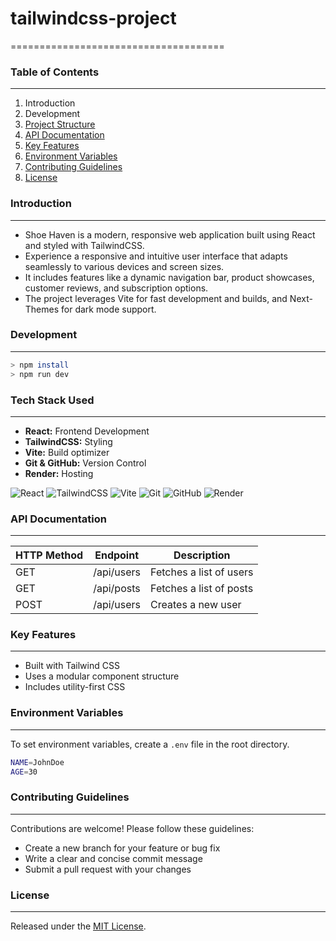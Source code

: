 # tailwindcss-project
=====================================
### Table of Contents
-----------------------------

1. Introduction
2. Development
3. [Project Structure](#project-structure)
4. [API Documentation](#api-documentation)
5. [Key Features](#key-features)
6. [Environment Variables](#environment-variables)
7. [Contributing Guidelines](#contributing-guidelines)
8. [License](#license)

### Introduction
-------------------
- Shoe Haven is a modern, responsive web application built using React and styled with TailwindCSS.
- Experience a responsive and intuitive user interface that adapts seamlessly to various devices and screen sizes.
- It includes features like a dynamic navigation bar, product showcases, customer reviews, and subscription options.
- The project leverages Vite for fast development and builds, and Next-Themes for dark mode support.

### Development
-----------------
```sh
> npm install
> npm run dev
```

### Tech Stack Used
--------------------

- **React:** Frontend Development  
- **TailwindCSS:** Styling  
- **Vite:** Build optimizer  
- **Git & GitHub:** Version Control  
- **Render:** Hosting
  
![React](https://img.shields.io/badge/React-20232A?style=for-the-badge&logo=react&logoColor=61DAFB)
![TailwindCSS](https://img.shields.io/badge/TailwindCSS-38B2AC?style=for-the-badge&logo=tailwind-css&logoColor=white)
![Vite](https://img.shields.io/badge/Vite-646CFF?style=for-the-badge&logo=vite&logoColor=white)
![Git](https://img.shields.io/badge/Git-F05032?style=for-the-badge&logo=git&logoColor=white)
![GitHub](https://img.shields.io/badge/GitHub-181717?style=for-the-badge&logo=github&logoColor=white)
![Render](https://img.shields.io/badge/Render-46E3B7?style=for-the-badge&logo=render&logoColor=white)
 


### API Documentation
---------------------

| HTTP Method | Endpoint | Description |
| --- | --- | --- |
| GET | /api/users | Fetches a list of users |
| GET | /api/posts | Fetches a list of posts |
| POST | /api/users | Creates a new user |

### Key Features
-----------------

* Built with Tailwind CSS
* Uses a modular component structure
* Includes utility-first CSS

### Environment Variables
-------------------------

To set environment variables, create a `.env` file in the root directory.

```bash
NAME=JohnDoe
AGE=30
```

### Contributing Guidelines
-----------------------------

Contributions are welcome! Please follow these guidelines:

* Create a new branch for your feature or bug fix
* Write a clear and concise commit message
* Submit a pull request with your changes

### License
---------

Released under the [MIT License](https://opensource.org/licenses/MIT).
